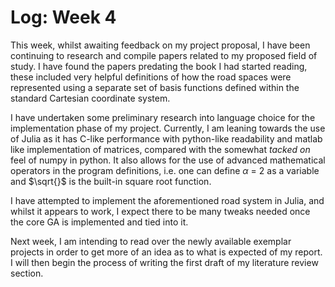 # Log: Week 4

This week, whilst awaiting feedback on my project proposal, I have been continuing to research and compile papers related to my proposed field of study. I have found the papers predating the book I had started reading, these included very helpful definitions of how the road spaces were represented using a separate set of basis functions defined within the standard Cartesian coordinate system.

I have undertaken some preliminary research into language choice for the implementation phase of my project. Currently, I am leaning towards the use of Julia as it has C-like performance with python-like readability and matlab like implementation of matrices, compared with the somewhat _tacked on_ feel of numpy in python. It also allows for the use of advanced mathematical operators in the program definitions, i.e. one can define $\alpha$ = 2 as a variable and $\sqrt{}$ is the built-in square root function.

I have attempted to implement the aforementioned road system in Julia, and whilst it appears to work, I expect there to be many tweaks needed once the core GA is implemented and tied into it.

Next week, I am intending to read over the newly available exemplar projects in order to get more of an idea as to what is expected of my report. I will then begin the process of writing the first draft of my literature review section.
